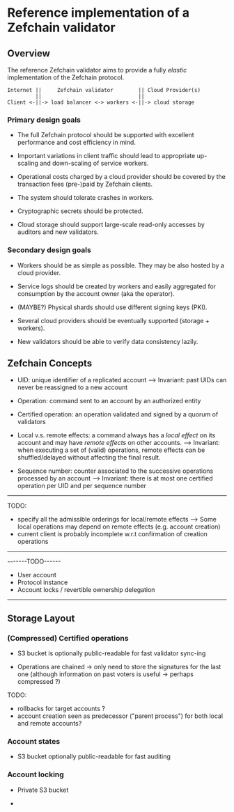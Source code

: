 # Reference implementation of a Zefchain validator


## Overview

The reference Zefchain validator aims to provide a fully *elastic* implementation of
the Zefchain protocol.

```
Internet ||     Zefchain validator        || Cloud Provider(s)
         ||                               ||
Client <-||-> load balancer <-> workers <-||-> cloud storage
```

### Primary design goals

* The full Zefchain protocol should be supported with excellent performance and cost
  efficiency in mind.

* Important variations in client traffic should lead to appropriate up-scaling and
  down-scaling of service workers.

* Operational costs charged by a cloud provider should be covered by the transaction fees
  (pre-)paid by Zefchain clients.

* The system should tolerate crashes in workers.

* Cryptographic secrets should be protected.

* Cloud storage should support large-scale read-only accesses by auditors and new validators.

### Secondary design goals

* Workers should be as simple as possible. They may be also hosted by a cloud provider.

* Service logs should be created by workers and easily aggregated for consumption by the
  account owner (aka the operator).

* (MAYBE?) Physical shards should use different signing keys (PKI).

* Several cloud providers should be eventually supported (storage + workers).

* New validators should be able to verify data consistency lazily.


## Zefchain Concepts

* UID: unique identifier of a replicated account
--> Invariant: past UIDs can never be reassigned to a new account

* Operation: command sent to an account by an authorized entity

* Certified operation: an operation validated and signed by a quorum of validators

* Local v.s. remote effects: a command always has a *local effect* on
  its account and may have *remote effects* on other accounts.
  -->
  Invariant: when executing a set of (valid) operations, remote
  effects can be shuffled/delayed without affecting the final result.

* Sequence number: counter associated to the successive operations processed by an account
--> Invariant: there is at most one certified operation per UID and per sequence number

-------
TODO:
* specify all the admissible orderings for local/remote effects
--> Some local operations may depend on remote effects (e.g. account creation)
* current client is probably incomplete w.r.t confirmation of creation operations
-------


-------TODO------
* User account
* Protocol instance
* Account locks / revertible ownership delegation 
-----------------


## Storage Layout

### (Compressed) Certified operations

* S3 bucket is optionally public-readable for fast validator sync-ing

* Operations are chained -> only need to store the signatures for the last one (although information on past voters is useful -> perhaps compressed ?)

TODO:
* rollbacks for target accounts ?
* account creation seen as predecessor ("parent process") for both local and remote accounts?

### Account states

* S3 bucket optionally public-readable for fast auditing

### Account locking

* Private S3 bucket

* 
